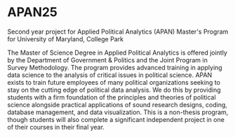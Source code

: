 # APAN25
Second year project for Applied Political Analytics (APAN) Master's Program for University of Maryland, College Park


The Master of Science Degree in Applied Political Analytics is offered jointly by the Department of Government & Politics and the Joint Program in Survey Methodology. The program provides advanced training in applying data science to the analysis of critical issues in political science. APAN exists to train future employees of many political organizations seeking to stay on the cutting edge of political data analysis. We do this by providing students with a firm foundation of the principles and theories of political science alongside practical applications of sound research designs, coding, database management, and data visualization. This is a non-thesis program, though students will also complete a significant independent project in one of their courses in their final year.

